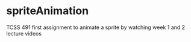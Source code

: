 # spriteAnimation
TCSS 491 first assignment to animate a sprite by watching week 1 and 2 lecture videos
